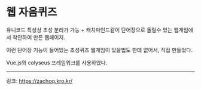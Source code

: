 # 웹 자음퀴즈

유니코드 특성상 초성 분리가 가능 + 캐치마인드같이 단어장으로 돌릴수 있는 웹게임에서 착안하여 만든 웹페이지.

이런 단어장 기능이 들어있는 초성퀴즈 웹게임이 있을법도 한데 없어서, 직접 만들었다.

Vue.js와 colyseus 프레임워크를 사용하였다.
***
링크: https://zachoq.kro.kr/
